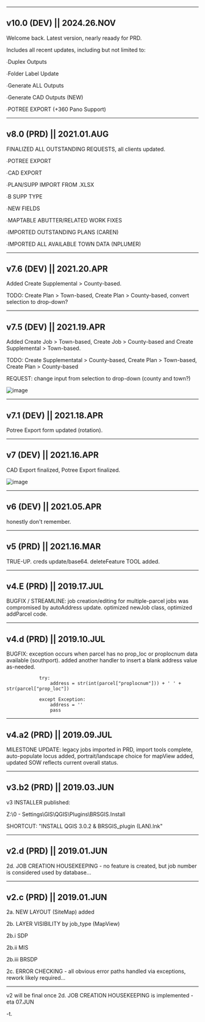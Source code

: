 --------
v10.0 (DEV) || 2024.26.NOV
--------

Welcome back.  Latest version, nearly reaady for PRD.  

Includes all recent updates, including but not limited to:

∙Duplex Outputs

∙Folder Label Update

∙Generate ALL Outputs

∙Generate CAD Outputs (NEW)

∙POTREE EXPORT (+360 Pano Support)

--------
v8.0 (PRD) || 2021.01.AUG
--------

FINALIZED ALL OUTSTANDING REQUESTS, all clients updated.

∙POTREE EXPORT

∙CAD EXPORT

∙PLAN/SUPP IMPORT FROM .XLSX

∙B SUPP TYPE

∙NEW FIELDS

∙MAPTABLE ABUTTER/RELATED WORK FIXES

∙IMPORTED OUTSTANDING PLANS (CAREN)

∙IMPORTED ALL AVAILABLE TOWN DATA (NPLUMER)

--------
v7.6 (DEV) || 2021.20.APR
--------

Added Create Supplemental > County-based.

TODO: Create Plan > Town-based, Create Plan > County-based, convert selection to drop-down?

--------
v7.5 (DEV) || 2021.19.APR
--------

Added Create Job > Town-based, Create Job > County-based and Create Supplemental > Town-based.

TODO: Create Supplementatal > County-based, Create Plan > Town-based, Create Plan > County-based

REQUEST: change input from selection to drop-down (county and town?)

![image](https://user-images.githubusercontent.com/39959187/115333301-6994e080-a167-11eb-93b9-25740e26a8d3.png)

--------
v7.1 (DEV) || 2021.18.APR
--------

Potree Export form updated (rotation).

--------
v7 (DEV) || 2021.16.APR
--------

CAD Export finalized, Potree Export finalized.

![image](https://user-images.githubusercontent.com/39959187/115115605-5ca79f80-9f63-11eb-9246-a2ee8c58827e.png)

----------------
v6 (DEV) || 2021.05.APR
--------

honestly don't remember.

--------
v5 (PRD) || 2021.16.MAR
--------

TRUE-UP.  creds update/base64. deleteFeature TOOL added.

----------------
v4.E (PRD) || 2019.17.JUL
--------

BUGFIX / STREAMLINE: job creation/editing for multiple-parcel jobs was compromised by autoAddress update.  optimized newJob class, optimized addParcel code.

--------
v4.d (PRD) || 2019.10.JUL
--------

BUGFIX: exception occurs when parcel has no prop_loc or proplocnum data available (southport).  added another handler to insert a blank address value as-needed.

                try:
                    address = str(int(parcel["proplocnum"])) + ' ' + str(parcel["prop_loc"])

                except Exception:
                    address = ''
                    pass

--------
v4.a2 (PRD) || 2019.09.JUL
--------

MILESTONE UPDATE: legacy jobs imported in PRD, import tools complete, auto-populate locus added, portrait/landscape choice for mapView added, updated SOW reflects current overall status.

--------
v3.b2 (PRD) || 2019.03.JUN
--------

v3 INSTALLER published:

Z:\0 - Settings\GIS\QGIS\Plugins\BRSGIS.Install

SHORTCUT: "INSTALL QGIS 3.0.2 & BRSGIS_plugin (LAN).lnk"

--------
v2.d (PRD) || 2019.01.JUN
--------

2d. JOB CREATION HOUSEKEEPING - no feature is created, but job number is considered used by database...

--------
v2.c (PRD) || 2019.01.JUN
--------

2a. NEW LAYOUT (SiteMap) added

2b. LAYER VISIBILITY by job_type (MapView)

2b.i   SDP

2b.ii  MIS

2b.iii BRSDP

2c. ERROR CHECKING - all obvious error paths handled via exceptions, rework likely required...

--------

v2 will be final once 2d. JOB CREATION HOUSEKEEPING is implemented - eta 07.JUN

-t.
